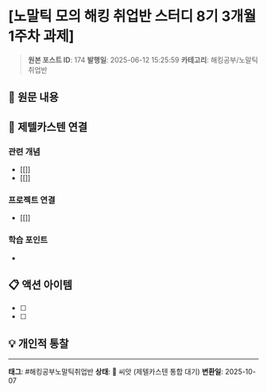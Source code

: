 # [노말틱 모의 해킹 취업반 스터디 8기 3개월 1주차 과제]

> **원본 포스트 ID**: 174
> **발행일**: 2025-06-12 15:25:59
> **카테고리**: 해킹공부/노말틱 취업반

## 📝 원문 내용




## 🔗 제텔카스텐 연결

### 관련 개념
- [[]]
- [[]]

### 프로젝트 연결
- [[]]

### 학습 포인트
-

## 📋 액션 아이템
- [ ]
- [ ]

## 💡 개인적 통찰



---

**태그**: #해킹공부노말틱취업반
**상태**: 🌱 씨앗 (제텔카스텐 통합 대기)
**변환일**: 2025-10-07
